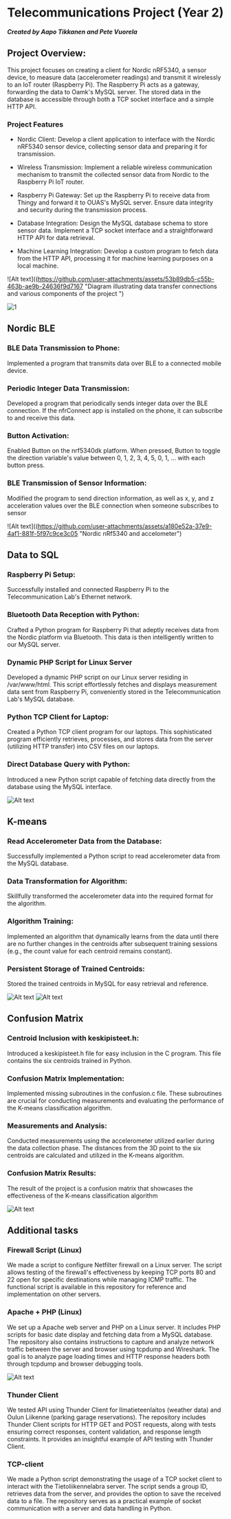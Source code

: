 # Telecommunications Project (Year 2)

***Created by Aapo Tikkanen and Pete Vuorela***

## Project Overview:

This project focuses on creating a client for Nordic nRF5340, a sensor device, to measure data (accelerometer readings) and transmit it wirelessly to an IoT router (Raspberry Pi). The Raspberry Pi acts as a gateway, forwarding the data to Oamk's MySQL server. The stored data in the database is accessible through both a TCP socket interface and a simple HTTP API.

### Project Features

- Nordic Client: Develop a client application to interface with the Nordic nRF5340 sensor device, collecting sensor data and preparing it for transmission.

- Wireless Transmission: Implement a reliable wireless communication mechanism to transmit the collected sensor data from Nordic to the Raspberry Pi IoT router.

- Raspberry Pi Gateway: Set up the Raspberry Pi to receive data from Thingy and forward it to OUAS's MySQL server. Ensure data integrity and security during the transmission process.

- Database Integration: Design the MySQL database schema to store sensor data. Implement a TCP socket interface and a straightforward HTTP API for data retrieval.

- Machine Learning Integration: Develop a custom program to fetch data from the HTTP API, processing it for machine learning purposes on a local machine.
  
![Alt text]((https://github.com/user-attachments/assets/53b89db5-c55b-463b-ae9b-24636f9d7167 "Diagram illustrating data transfer connections and various components of the project ")

![1](https://github.com/user-attachments/assets/8dd420c4-b620-421c-9c01-2296d7079738 "Diagram illustrating data transfer connections and various components of the project ")

## Nordic BLE

  
  ### BLE Data Transmission to Phone:
  
  Implemented a program that transmits data over BLE to a connected mobile device.
  
  ### Periodic Integer Data Transmission:
  
  Developed a program that periodically sends integer data over the BLE connection. If the nfrConnect app is installed on the phone, it can subscribe to and receive this data.
  
  ### Button  Activation:
  
  Enabled Button on the nrf5340dk platform. When pressed, Button to toggle the direction variable's value between 0, 1, 2, 3, 4, 5, 0, 1, ... with each button press.
  
  ### BLE Transmission of Sensor Information:
  
  Modified the program to send direction information, as well as x, y, and z acceleration values over the BLE connection when someone subscribes to sensor 

![Alt text]((https://github.com/user-attachments/assets/a180e52a-37e9-4af1-881f-5f97c9ce3c05 "Nordic nRf5340 and accelometer")



## Data to SQL


  ### Raspberry Pi Setup:

  Successfully installed and connected Raspberry Pi to the Telecommunication Lab's Ethernet network.
    
  ### Bluetooth Data Reception with Python:

  Crafted a Python program for Raspberry Pi that adeptly receives data from the Nordic platform via Bluetooth. This data is then intelligently written to our MySQL server.
   
  ### Dynamic PHP Script for Linux Server

  Developed a dynamic PHP script on our Linux server residing in /var/www/html. This script effortlessly fetches and displays measurement data sent from Raspberry Pi, conveniently stored in the Telecommunication Lab's MySQL database.
    
  ### Python TCP Client for Laptop:

  Created a Python TCP client program for our laptops. This sophisticated program efficiently retrieves, processes, and stores data from the server (utilizing HTTP transfer) into CSV files on our laptops. 
    
  ### Direct Database Query with Python:

  Introduced a new Python script capable of fetching data directly from the database using the MySQL interface.


![Alt text](https://github.com/vuip96/TietoliikenteensovellusProjekti_R20/assets/112549883/da7775b8-7412-4e37-b68e-3ed6e14c68da "Raspberry Pi")






## K-means


  ### Read Accelerometer Data from the Database:
  
  Successfully implemented a Python script to read accelerometer data from the MySQL database.
  
  ### Data Transformation for Algorithm:
  
  Skillfully transformed the accelerometer data into the required format for the algorithm.
  
  ### Algorithm Training:
  
  Implemented an algorithm that dynamically learns from the data until there are no further changes in the centroids after subsequent training sessions (e.g., the count value for each centroid remains constant).
  
  ### Persistent Storage of Trained Centroids:
  
  Stored the trained centroids in MySQL for easy retrieval and reference.


![Alt text](https://github.com/vuip96/TietoliikenteensovellusProjekti_R20/assets/112549883/d334a6ca-e607-4367-98d4-564b05d73c50 "Pictures show how centroids move towards datapoint groups after one iteration")
![Alt text](https://github.com/vuip96/TietoliikenteensovellusProjekti_R20/assets/112549883/76baec58-a9a0-4d4c-badc-b5ef1afda7bc "Pictures show how centroids move towards datapoint groups after one iteration")




## Confusion Matrix


  ### Centroid Inclusion with keskipisteet.h:

  Introduced a keskipisteet.h file for easy inclusion in the C program. This file contains the six centroids trained in Python.

  ### Confusion Matrix Implementation:

  Implemented missing subroutines in the confusion.c file. These subroutines are crucial for conducting measurements and evaluating the performance of the K-means classification algorithm.

  ### Measurements and Analysis:

  Conducted measurements using the accelerometer utilized earlier during the data collection phase. The distances from the 3D point to the six centroids are calculated and utilized in the K-means algorithm.

  ### Confusion Matrix Results:

  The result of the project is a confusion matrix that showcases the effectiveness of the K-means classification algorithm

![Alt text](https://github.com/vuip96/TietoliikenteensovellusProjekti_R20/assets/112549883/607dd601-7a47-4702-8869-3a3e2929a4e2 "Compeleted confusion matrix")


## Additional tasks

  ### Firewall Script (Linux)

  We made a script to configure Netfilter firewall on a Linux server. The script allows testing of the firewall's effectiveness by keeping TCP ports 80 and 22 open for specific destinations while managing ICMP traffic. The functional script is available in this repository for reference and implementation on other servers.

  ### Apache + PHP (Linux)

  We set up a Apache web server and PHP on a Linux server. It includes PHP scripts for basic date display and fetching data from a MySQL database. The repository also contains instructions to capture and analyze network traffic between the server and browser using tcpdump and Wireshark. The goal is to analyze page loading times and HTTP response headers both through tcpdump and browser debugging tools.

![Alt text](https://github.com/vuip96/TietoliikenteensovellusProjekti_R20/assets/112549883/2f1dfc42-441f-4914-bc56-728d6b631be6 "Connected to our Linux server")

  ### Thunder Client

  We tested API using Thunder Client for Ilmatieteenlaitos (weather data) and Oulun Liikenne (parking garage reservations). The repository includes Thunder Client scripts for HTTP GET and POST requests, along with tests ensuring correct responses, content validation, and response length constraints. It provides an insightful example of API testing with Thunder Client.

  ### TCP-client

  We made a Python script demonstrating the usage of a TCP socket client to interact with the Tietoliikennelabra server. The script sends a group ID, retrieves data from the server, and provides the option to save the received data to a file. The repository serves as a practical example of socket communication with a server and data handling in Python.
